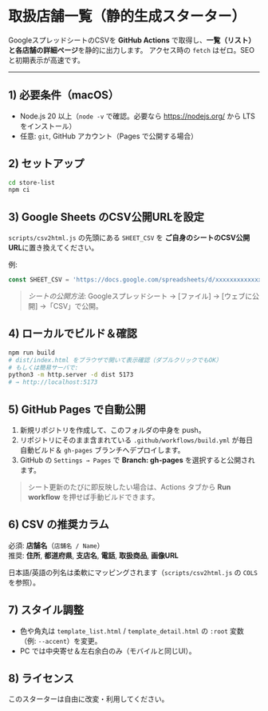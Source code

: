 # 取扱店舗一覧（静的生成スターター）

GoogleスプレッドシートのCSVを **GitHub Actions** で取得し、**一覧（リスト）**と**各店舗の詳細ページ**を静的に出力します。
アクセス時の `fetch` はゼロ。SEOと初期表示が高速です。

---

## 1) 必要条件（macOS）

- Node.js 20 以上（`node -v` で確認。必要なら https://nodejs.org/ から LTS をインストール）
- 任意: `git`, GitHub アカウント（Pages で公開する場合）

## 2) セットアップ

```bash
cd store-list
npm ci
```

## 3) Google Sheets のCSV公開URLを設定

`scripts/csv2html.js` の先頭にある `SHEET_CSV` を **ご自身のシートのCSV公開URL**に置き換えてください。

例:
```js
const SHEET_CSV = 'https://docs.google.com/spreadsheets/d/xxxxxxxxxxxxxxxx/export?format=csv';
```

> *シートの公開方法*: Googleスプレッドシート → [ファイル] → [ウェブに公開] →「CSV」で公開。

## 4) ローカルでビルド＆確認

```bash
npm run build
# dist/index.html をブラウザで開いて表示確認（ダブルクリックでもOK）
# もしくは簡易サーバで:
python3 -m http.server -d dist 5173
# → http://localhost:5173
```

## 5) GitHub Pages で自動公開

1. 新規リポジトリを作成して、このフォルダの中身を push。
2. リポジトリにそのまま含まれている `.github/workflows/build.yml` が毎日自動ビルド＆ `gh-pages` ブランチへデプロイします。
3. GitHub の `Settings → Pages` で **Branch: gh-pages** を選択すると公開されます。

> シート更新のたびに即反映したい場合は、Actions タブから **Run workflow** を押せば手動ビルドできます。

## 6) CSV の推奨カラム

必須: **店舗名**（`店舗名 / Name`）  
推奨: **住所**, **都道府県**, **支店名**, **電話**, **取扱商品**, **画像URL**

日本語/英語の列名は柔軟にマッピングされます（`scripts/csv2html.js` の `COLS` を参照）。

## 7) スタイル調整

- 色や角丸は `template_list.html` / `template_detail.html` の `:root` 変数（例: `--accent`）を変更。
- PC では中央寄せ＆左右余白のみ（モバイルと同じUI）。

## 8) ライセンス

このスターターは自由に改変・利用してください。
